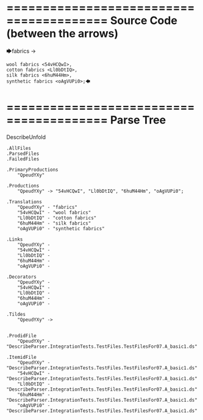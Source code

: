 ========================================
Source Code (between the arrows)
========================================

🡆fabrics <QpeudYXy> ->

	wool fabrics <54vHCQwI>,
	cotton fabrics <Ll0bDtIQ>,
	silk fabrics <6huM44Hm>,
	synthetic fabrics <oAgVUPi0>;🡄

========================================
Parse Tree
========================================
DescribeUnfold

    .AllFiles
    .ParsedFiles
    .FailedFiles

    .PrimaryProductions
        "QpeudYXy" 

    .Productions
        "QpeudYXy" -> "54vHCQwI", "Ll0bDtIQ", "6huM44Hm", "oAgVUPi0";

    .Translations
        "QpeudYXy" - "fabrics"
        "54vHCQwI" - "wool fabrics"
        "Ll0bDtIQ" - "cotton fabrics"
        "6huM44Hm" - "silk fabrics"
        "oAgVUPi0" - "synthetic fabrics"

    .Links
        "QpeudYXy" - 
        "54vHCQwI" - 
        "Ll0bDtIQ" - 
        "6huM44Hm" - 
        "oAgVUPi0" - 

    .Decorators
        "QpeudYXy" - 
        "54vHCQwI" - 
        "Ll0bDtIQ" - 
        "6huM44Hm" - 
        "oAgVUPi0" - 

    .Tildes
        "QpeudYXy" -> 


    .ProdidFile
        "QpeudYXy" - "DescribeParser.IntegrationTests.TestFiles.TestFilesFor07.A_basic1.ds"

    .ItemidFile
        "QpeudYXy" - "DescribeParser.IntegrationTests.TestFiles.TestFilesFor07.A_basic1.ds"
        "54vHCQwI" - "DescribeParser.IntegrationTests.TestFiles.TestFilesFor07.A_basic1.ds"
        "Ll0bDtIQ" - "DescribeParser.IntegrationTests.TestFiles.TestFilesFor07.A_basic1.ds"
        "6huM44Hm" - "DescribeParser.IntegrationTests.TestFiles.TestFilesFor07.A_basic1.ds"
        "oAgVUPi0" - "DescribeParser.IntegrationTests.TestFiles.TestFilesFor07.A_basic1.ds"

